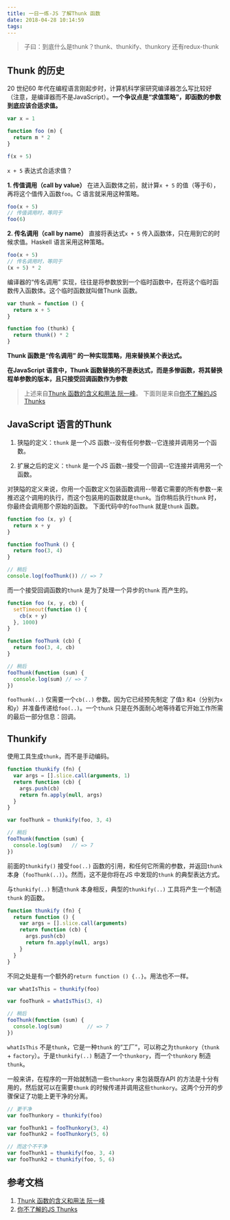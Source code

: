 ```yaml
---
title: 一日一练-JS 了解Thunk 函数
date: 2018-04-28 10:14:59
tags:
---
```


> 子曰：到底什么是thunk？thunk、thunkify、thunkory 还有redux-thunk

## Thunk 的历史
20 世纪60 年代在编程语言刚起步时，计算机科学家研究编译器怎么写比较好（注意，是编译器而不是JavaScript）。**一个争议点是“求值策略”，即函数的参数到底应该合适求值。**
```js
var x = 1

function foo (m) {
  return m * 2
}

f(x + 5)
```
`x + 5` 表达式合适求值？

**1. 传值调用（call by value）**
在进入函数体之前，就计算`x + 5` 的值（等于6），再将这个值传入函数`foo`。C 语言就采用这种策略。
```js
foo(x + 5)
// 传值调用时，等同于
foo(6)
```

**2. 传名调用（call by name）**
直接将表达式`x + 5` 传入函数体，只在用到它的时候求值。Haskell 语言采用这种策略。
```js
foo(x + 5)
// 传名调用时，等同于
(x + 5) * 2
```

编译器的“传名调用” 实现，往往是将参数放到一个临时函数中，在将这个临时函数传入函数体。这个临时函数就叫做Thunk 函数。
```js
var thunk = function () {
  return x + 5
}

function foo (thunk) {
  return thunk() * 2
}
```
**Thunk 函数是“传名调用” 的一种实现策略，用来替换某个表达式。**

**在JavaScript 语言中，Thunk 函数替换的不是表达式，而是多惨函数，将其替换程单参数的版本，且只接受回调函数作为参数**
> 上述来自[Thunk 函数的含义和用法 阮一峰](http://www.ruanyifeng.com/blog/2015/05/thunk.html)。
> 下面则是来自[你不了解的JS Thunks](https://github.com/JobbyM/You-Dont-Know-JS/blob/1ed-zh-CN/async%20%26%20performance/ch4.md#thunks)

## JavaScript 语言的Thunk
1. 狭隘的定义：`thunk` 是一个JS 函数--没有任何参数--它连接并调用另一个函数。

2. 扩展之后的定义：`thunk` 是一个JS 函数--接受一个回调--它连接并调用另一个函数。

对狭隘的定义来说，你用一个函数定义包装函数调用--带着它需要的所有参数--来推迟这个调用的执行，而这个包装用的函数就是`thunk`。当你稍后执行`thunk` 时，你最终会调用那个原始的函数。
下面代码中的`fooThunk` 就是`thunk` 函数。
```js
function foo (x, y) {
  return x + y
}

function fooThunk () {
  return foo(3, 4)
}

// 稍后
console.log(fooThunk()) // => 7
````

而一个接受回调函数的`thunk` 是为了处理一个异步的`thunk` 而产生的。
```js
function foo (x, y, cb) {
  setTimeout(function () {
    cb(x + y)
  }, 1000)
}

function fooThunk (cb) {
  return foo(3, 4, cb)
}

// 稍后
fooThunk(function (sum) {
  console.log(sum) // => 7
})
```
`fooThunk(..)` 仅需要一个`cb(..)` 参数。因为它已经预先制定
了值`3` 和`4`（分别为`x` 和`y`）并准备传递给`foo(..)`。一个`thunk` 只是在外面耐心地等待着它开始工作所需的最后一部分信息：回调。

## Thunkify
使用工具生成`thunk`，而不是手动编码。
```js
function thunkify (fn) {
  var args = [].slice.call(arguments, 1)
  return function (cb) {
    args.push(cb)
    return fn.apply(null, args)
  }
}

var fooThunk = thunkify(foo, 3, 4)

// 稍后
fooThunk(function (sum) {
  console.log(sum)   // => 7
})
```
前面的`thunkify()` 接受`foo(..)` 函数的引用，和任何它所需的参数，并返回`thunk` 本身（`fooThunk(..)`）。然而，这不是你将在JS 中发现的`thunk` 的典型表达方式。

与`thunkify(..)` 制造`thunk` 本身相反，典型的`thunkify(..)` 工具将产生一个制造`thunk` 的函数。
```js
function thunkify (fn) {
  return function () {
    var args = [].slice.call(arguments)
    return function (cb) {
      args.push(cb)
      return fn.apply(null, args)
    }
  }
}
```
不同之处是有一个额外的`return function () {..}`。用法也不一样。
```js
var whatIsThis = thunkify(foo)

var fooThunk = whatIsThis(3, 4)

// 稍后
fooThunk(function (sum) {
  console.log(sum)        // => 7
})
```
`whatIsThis` 不是`thunk`，它是一种`thunk` 的“工厂”，可以称之为`thunkory`（`thunk` + `factory`）。于是`thunkify(..)` 制造了一个`thunkory`，而一个`thunkory` 制造`thunk`。

一般来讲，在程序的一开始就制造一些`thunkory` 来包装既存API 的方法是十分有用的，然后就可以在需要`thunk` 的时候传递并调用这些`thunkory`。这两个分开的步骤保证了功能上更干净的分离。
```js
// 更干净
var fooThunkory = thunkify(foo)

var fooThunk1 = fooThunkory(3, 4)
var fooThunk2 = fooThunkory(5, 6)

// 而这个不干净
var fooThunk1 = thunkify(foo, 3, 4)
var fooThunk2 = thunkify(foo, 5, 6)
```

## 参考文档
1. [Thunk 函数的含义和用法 阮一峰](http://www.ruanyifeng.com/blog/2015/05/thunk.html)
2. [你不了解的JS Thunks](https://github.com/JobbyM/You-Dont-Know-JS/blob/1ed-zh-CN/async%20%26%20performance/ch4.md#thunks)
